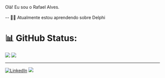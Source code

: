 Olá! Eu sou o Rafael Alves.<br><br>
-- 👨‍💻 Atualmente estou aprendendo sobre Delphi 
 

# 📊 GitHub Status:
![](https://github-readme-streak-stats.herokuapp.com/?user=RafaelAlves-git&theme=vue-dark&hide_border=false)
![](https://github-readme-stats.vercel.app/api/top-langs/?username=RafaelAlves-git&theme=vue-dark&hide_border=false&include_all_commits=true&count_private=true&layout=compact)

---
[![LinkedIn](https://img.shields.io/badge/LinkedIn-%230077B5.svg?logo=linkedin&logoColor=white)](https://linkedin.com/in/https://www.linkedin.com/in/rafael-alves-aa99a2200/)
[![](https://visitcount.itsvg.in/api?id=RafaelAlves-git&icon=0&color=0)](https://visitcount.itsvg.in)

